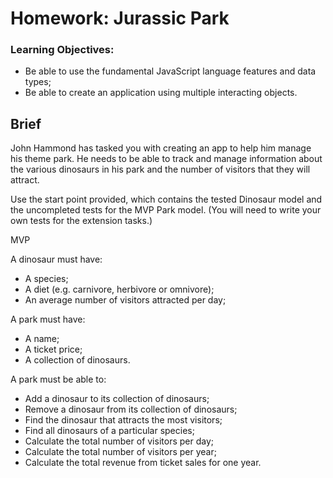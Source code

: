# Homework: Jurassic Park

### Learning Objectives:
- Be able to use the fundamental JavaScript language features and data types;
- Be able to create an application using multiple interacting objects.

## Brief

John Hammond has tasked you with creating an app to help him manage his theme park. He needs to be able to track and manage information about the various dinosaurs in his park and the number of visitors that they will attract.

Use the start point provided, which contains the tested Dinosaur model and the uncompleted tests for the MVP Park model. (You will need to write your own tests for the extension tasks.)

MVP

A dinosaur must have:
- A species;
- A diet (e.g. carnivore, herbivore or omnivore);
- An average number of visitors attracted per day;

A park must have:
- A name;
- A ticket price;
- A collection of dinosaurs.

A park must be able to:
- Add a dinosaur to its collection of dinosaurs;
- Remove a dinosaur from its collection of dinosaurs;
- Find the dinosaur that attracts the most visitors;
- Find all dinosaurs of a particular species;
- Calculate the total number of visitors per day;
- Calculate the total number of visitors per year;
- Calculate the total revenue from ticket sales for one year.
